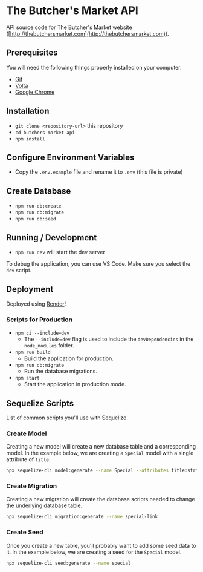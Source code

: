 # The Butcher's Market API

API source code for The Butcher's Market website ([http://thebutchersmarket.com](http://thebutchersmarket.com)).

## Prerequisites

You will need the following things properly installed on your computer.

- [Git](https://git-scm.com/)
- [Volta](https://volta.sh/)
- [Google Chrome](https://google.com/chrome/)

## Installation

- `git clone <repository-url>` this repository
- `cd butchers-market-api`
- `npm install`

## Configure Environment Variables

- Copy the `.env.example` file and rename it to `.env` (this file is private)

## Create Database

- `npm run db:create`
- `npm run db:migrate`
- `npm run db:seed`

## Running / Development

- `npm run dev` will start the dev server

To debug the application, you can use VS Code. Make sure you select the `dev` script.

## Deployment

Deployed using [Render](https://render.com)!

### Scripts for Production

- `npm ci --include=dev`
  - The `--include=dev` flag is used to include the `devDependencies` in the `node_modules` folder.
- `npm run build`
  - Build the application for production.
- `npm run db:migrate`
  - Run the database migrations.
- `npm start`
  - Start the application in production mode.

## Sequelize Scripts

List of common scripts you'll use with Sequelize.

### Create Model

Creating a new model will create a new database table and a corresponding model. In the example
below, we are creating a `Special` model with a single attribute of `title`.

```bash
npx sequelize-cli model:generate --name Special --attributes title:string
```

### Create Migration

Creating a new migration will create the database scripts needed to change the underlying database
table.

```bash
npx sequelize-cli migration:generate --name special-link
```

### Create Seed

Once you create a new table, you'll probably want to add some seed data to it. In the example below,
we are creating a seed for the `Special` model.

```bash
npx sequelize-cli seed:generate --name special
```
